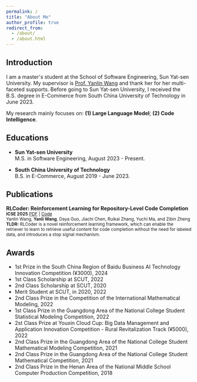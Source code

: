 ```yaml
---
permalink: /
title: "About Me"
author_profile: true
redirect_from: 
  - /about/
  - /about.html
---
```


Introduction
------
I am a master's student at the School of Software Engineering, Sun Yat-sen University. My supervisor is [Prof. Yanlin Wang](https://yanlin.info/) and thank her for her multi-faceted supports. Before going to Sun Yat-sen University, I received the B.S. degree in E-Commerce from South China University of Technology in June 2023.

My research mainly focuses on: **(1) Large Language Model**; **(2) Code Intelligence**.

Educations
------
- **Sun Yat-sen University**  
  M.S. in Software Engineering, August 2023 - Present.

- **South China University of Technology**  
  B.S. in E-Commerce, August 2019 - June 2023.

Publications
------
**RLCoder: Reinforcement Learning for Repository-Level Code Completion**  
<small>**ICSE 2025**  [PDF](https://arxiv.org/pdf/2407.19487.pdf) | [Code](https://github.com/DeepSoftwareAnalytics/RLCoder)</small>  
<small>Yanlin Wang, **Yanli Wang**, Daya Guo, Jiachi Chen, Ruikai Zhang, Yuchi Ma, and Zibin Zheng</small>  
<small>**TLDR:** RLCoder is a novel reinforcement learning framework, which can enable the retriever to learn to retrieve useful content for code completion without the need for labeled data, and introduces a stop signal mechanism.</small>  



Awards
------
- 1st Prize in the South China Region of Baidu Business AI Technology Innovation Competition (¥3000), 2024
- 1st Class Scholarship at SCUT, 2022
- 2nd Class Scholarship at SCUT, 2020
- Merit Student at SCUT, in 2020, 2022
- 2nd Class Prize in the Competition of the International Mathematical Modeling, 2022
- 1st Class Prize in the Guangdong Area of the National College Student Statistical Modeling Competition, 2022
- 2st Class Prize at Youxin Cloud Cup: Big Data Management and Application Innovation Competition - Rural Revitalization Track (¥5000), 2022
- 2nd Class Prize in the Guangdong Area of the National College Student Mathematical Modeling Competition, 2021
- 2nd Class Prize in the Guangdong Area of the National College Student Mathematical Competition, 2021
- 2nd Class Prize in the Henan Area of the National Middle School Computer Production Competition, 2018
